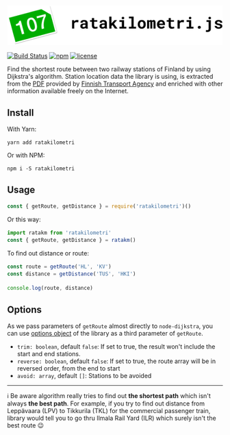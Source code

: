 ![ratakilometri.js](logo.png 'Ratakilometri.js')

[![Build Status](https://travis-ci.org/petja/ratakilometri.js.svg?branch=master)](https://travis-ci.org/petja/ratakilometri.js)
[![npm](https://img.shields.io/npm/v/ratakilometri.svg)](https://yarnpkg.com/en/package/ratakilometri)
[![license](https://img.shields.io/github/license/petja/ratakilometri.js.svg)](https://github.com/petja/ratakilometri.js/blob/master/LICENSE)

Find the shortest route between two railway stations of Finland by using Dijkstra's algorithm. Station location data the library is using, is extracted from the [PDF](https://julkaisut.liikennevirasto.fi/pdf8/lv_2018-01_luettelo_rautatieliikennepaikoista_web.pdf) provided by [Finnish Transport Agency](https://fta.fi/) and enriched with other information available freely on the Internet.

## Install

With Yarn:

```
yarn add ratakilometri
```

Or with NPM:

```
npm i -S ratakilometri
```

## Usage

```javascript
const { getRoute, getDistance } = require('ratakilometri')()
```

Or this way:

```javascript
import ratakm from 'ratakilometri'
const { getRoute, getDistance } = ratakm()
```

To find out distance or route:

```javascript
const route = getRoute('HL', 'KV')
const distance = getDistance('TUS', 'HKI')

console.log(route, distance)
```

## Options

As we pass parameters of `getRoute` almost directly to `node-dijkstra`, you can use [options object](https://github.com/albertorestifo/node-dijkstra#graphpathstart-goal--options) of the library as a third parameter of `getRoute`.

- `trim: boolean`, default `false`: If set to true, the result won't include the start and end stations.
- `reverse: boolean`, default `false`: If set to true, the route array will be in reversed order, from the end to start
- `avoid: array`, default `[]`: Stations to be avoided

---

:information_source: Be aware algorithm really tries to find out **the shortest path** which isn't always **the best path**. For example, if you try to find out distance from Leppävaara (LPV) to Tikkurila (TKL) for the commercial passenger train, library would tell you to go thru Ilmala Rail Yard (ILR) which surely isn't the best route :wink:
